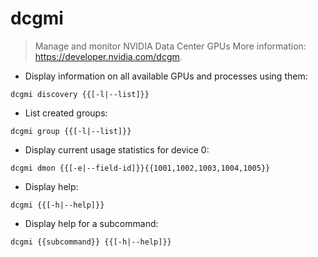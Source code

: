 # dcgmi

> Manage and monitor NVIDIA Data Center GPUs
> More information: <https://developer.nvidia.com/dcgm>.

- Display information on all available GPUs and processes using them:

`dcgmi discovery {{[-l|--list]}}`

- List created groups:

`dcgmi group {{[-l|--list]}}`

- Display current usage statistics for device 0:

`dcgmi dmon {{[-e|--field-id]}}{{1001,1002,1003,1004,1005}}`

- Display help:

`dcgmi {{[-h|--help]}}`

- Display help for a subcommand:

`dcgmi {{subcommand}} {{[-h|--help]}}`
